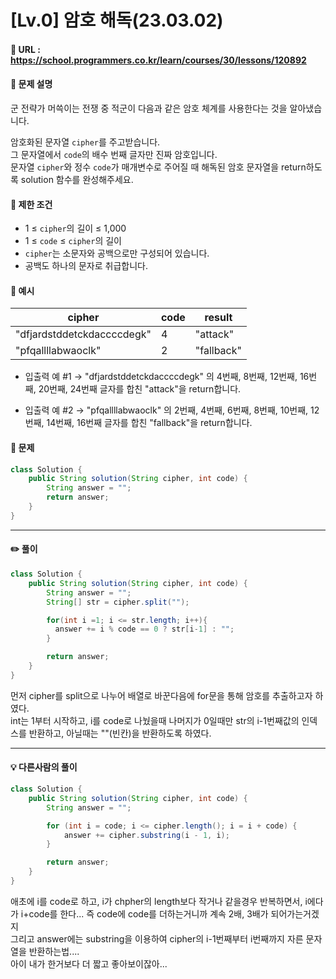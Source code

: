 # [Lv.0] 암호 해독(23.03.02)

#### 📌 URL : https://school.programmers.co.kr/learn/courses/30/lessons/120892

#### 📌 문제 설명

군 전략가 머쓱이는 전쟁 중 적군이 다음과 같은 암호 체계를 사용한다는 것을 알아냈습니다.

암호화된 문자열 `cipher`를 주고받습니다.  
그 문자열에서 `code`의 배수 번째 글자만 진짜 암호입니다.   
문자열 `cipher`와 정수 `code`가 매개변수로 주어질 때 해독된 암호 문자열을 return하도록 solution 함수를 완성해주세요.  

#### 📌 제한 조건

- 1 ≤ `cipher`의 길이 ≤ 1,000
- 1 ≤ `code` ≤ `cipher`의 길이
- `cipher`는 소문자와 공백으로만 구성되어 있습니다.
- 공백도 하나의 문자로 취급합니다.

#### 📌 예시

| cipher                     | code | result     |
| -------------------------- | ---- | ---------- |
| "dfjardstddetckdaccccdegk" | 4    | "attack"   |
| "pfqallllabwaoclk"         | 2    | "fallback" |

- 입출력 예 #1
  → "dfjardstddetckdaccccdegk" 의 4번째, 8번째, 12번째, 16번째, 20번째, 24번째 글자를 합친 "attack"을 return합니다.

- 입출력 예 #2
  → "pfqallllabwaoclk" 의 2번째, 4번째, 6번째, 8번째, 10번째, 12번째, 14번째, 16번째 글자를 합친 "fallback"을 return합니다.

#### 📌 문제

```java
class Solution {
    public String solution(String cipher, int code) {
        String answer = "";
        return answer;
    }
}
```

---

#### ✏️ 풀이

```java
class Solution {
    public String solution(String cipher, int code) {
        String answer = "";
        String[] str = cipher.split("");

        for(int i =1; i <= str.length; i++){
          answer += i % code == 0 ? str[i-1] : "";
        }

        return answer;
    }
}
```

먼저 cipher를 split으로 나누어 배열로 바꾼다음에 for문을 통해 암호를 추출하고자 하였다.  
int는 1부터 시작하고, i를 code로 나눴을때 나머지가 0일때만 str의 i-1번째값의 인덱스를 반환하고, 아닐때는 ""(빈칸)을 반환하도록 하였다.  

---

#### 💡 다른사람의 풀이

```java
class Solution {
    public String solution(String cipher, int code) {
        String answer = "";

        for (int i = code; i <= cipher.length(); i = i + code) {
            answer += cipher.substring(i - 1, i);
        }

        return answer;
    }
}
```

애초에 i를 code로 하고, i가 chpher의 length보다 작거나 같을경우 반복하면서, i에다가 i+code를 한다... 즉 code에 code를 더하는거니까 계속 2배, 3배가 되어가는거겠지  
그리고 answer에는 substring을 이용하여 cipher의 i-1번째부터 i번째까지 자른 문자열을 반환하는법....  
아이 내가 한거보다 더 짧고 좋아보이잖아...  
